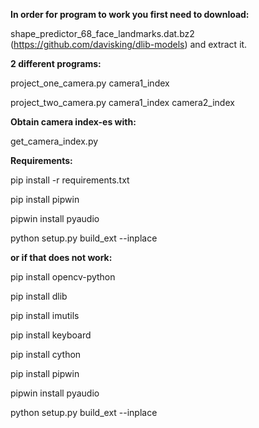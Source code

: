 **In order for program to work you first need to download:**

shape_predictor_68_face_landmarks.dat.bz2 (https://github.com/davisking/dlib-models) and extract it.

**2 different programs:**

project_one_camera.py camera1_index

project_two_camera.py camera1_index camera2_index

**Obtain camera index-es with:**

get_camera_index.py 

**Requirements:**

pip install -r requirements.txt

pip install pipwin

pipwin install pyaudio

python setup.py build_ext --inplace

**or if that does not work:**

pip install opencv-python

pip install dlib

pip install imutils

pip install keyboard

pip install cython

pip install pipwin

pipwin install pyaudio

python setup.py build_ext --inplace

